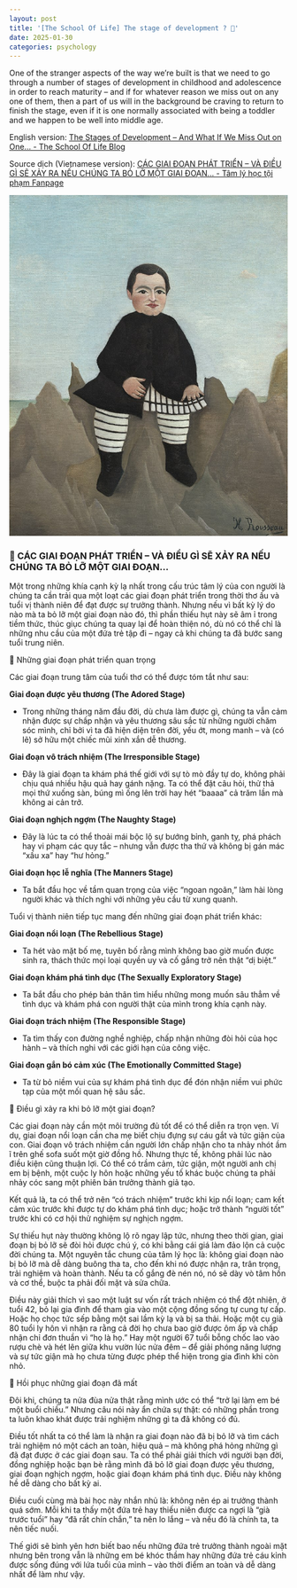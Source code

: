 ```yaml
---
layout: post
title: '[The School Of Life] The stage of development ? 🤔'
date: 2025-01-30
categories: psychology
---
```


One of the stranger aspects of the way we’re built is that we need to go through a number of stages of development in childhood and adolescence in order to reach maturity – and if for whatever reason we miss out on any one of them, then a part of us will in the background be craving to return to finish the stage, even if it is one normally associated with being a toddler and we happen to be well into middle age.

English version: [The Stages of Development – And What If We Miss Out on One… - The School Of Life Blog](https://www.theschooloflife.com/article/the-stages-of-development-and-what-if-we-miss-out-on-one/)

Source dịch (Vietnamese version): [CÁC GIAI ĐOẠN PHÁT TRIỂN – VÀ ĐIỀU GÌ SẼ XẢY RA NẾU CHÚNG TA BỎ LỠ MỘT GIAI ĐOẠN… - Tâm lý học tội phạm Fanpage](https://www.facebook.com/share/p/1ECmZDja9a/)

![Ảnh](/images/The-School-Of-Life/475583737_600613092603752_6510188881041832748_n.jpg)

### 🌸 CÁC GIAI ĐOẠN PHÁT TRIỂN – VÀ ĐIỀU GÌ SẼ XẢY RA NẾU CHÚNG TA BỎ LỠ MỘT GIAI ĐOẠN…

Một trong những khía cạnh kỳ lạ nhất trong cấu trúc tâm lý của con người là chúng ta cần trải qua một loạt các giai đoạn phát triển trong thời thơ ấu và tuổi vị thành niên để đạt được sự trưởng thành. Nhưng nếu vì bất kỳ lý do nào mà ta bỏ lỡ một giai đoạn nào đó, thì phần thiếu hụt này sẽ âm ỉ trong tiềm thức, thúc giục chúng ta quay lại để hoàn thiện nó, dù nó có thể chỉ là những nhu cầu của một đứa trẻ tập đi – ngay cả khi chúng ta đã bước sang tuổi trung niên.

🌸 Những giai đoạn phát triển quan trọng

Các giai đoạn trung tâm của tuổi thơ có thể được tóm tắt như sau:

**Giai đoạn được yêu thương (The Adored Stage)**

- Trong những tháng năm đầu đời, dù chưa làm được gì, chúng ta vẫn cảm nhận được sự chấp nhận và yêu thương sâu sắc từ những người chăm sóc mình, chỉ bởi vì ta đã hiện diện trên đời, yếu ớt, mong manh – và (có lẽ) sở hữu một chiếc mũi xinh xắn dễ thương.

**Giai đoạn vô trách nhiệm (The Irresponsible Stage)**

- Đây là giai đoạn ta khám phá thế giới với sự tò mò đầy tự do, không phải chịu quá nhiều hậu quả hay gánh nặng. Ta có thể đặt câu hỏi, thử thả mọi thứ xuống sàn, búng mì ống lên trời hay hét “baaaa” cả trăm lần mà không ai cản trở.

**Giai đoạn nghịch ngợm (The Naughty Stage)**

- Đây là lúc ta có thể thoải mái bộc lộ sự bướng bỉnh, ganh tỵ, phá phách hay vi phạm các quy tắc – nhưng vẫn được tha thứ và không bị gán mác “xấu xa” hay “hư hỏng.”

**Giai đoạn học lễ nghĩa (The Manners Stage)**

- Ta bắt đầu học về tầm quan trọng của việc “ngoan ngoãn,” làm hài lòng người khác và thích nghi với những yêu cầu từ xung quanh.

Tuổi vị thành niên tiếp tục mang đến những giai đoạn phát triển khác:

**Giai đoạn nổi loạn (The Rebellious Stage)**

- Ta hét vào mặt bố mẹ, tuyên bố rằng mình không bao giờ muốn được sinh ra, thách thức mọi loại quyền uy và cố gắng trở nên thật “dị biệt.”

**Giai đoạn khám phá tình dục (The Sexually Exploratory Stage)**

- Ta bắt đầu cho phép bản thân tìm hiểu những mong muốn sâu thẳm về tình dục và khám phá con người thật của mình trong khía cạnh này.

**Giai đoạn trách nhiệm (The Responsible Stage)**

- Ta tìm thấy con đường nghề nghiệp, chấp nhận những đòi hỏi của học hành – và thích nghi với các giới hạn của công việc.

**Giai đoạn gắn bó cảm xúc (The Emotionally Committed Stage)**

- Ta từ bỏ niềm vui của sự khám phá tình dục để đón nhận niềm vui phức tạp của một mối quan hệ sâu sắc.

🌸 Điều gì xảy ra khi bỏ lỡ một giai đoạn?

Các giai đoạn này cần một môi trường đủ tốt để có thể diễn ra trọn vẹn. Ví dụ, giai đoạn nổi loạn cần cha mẹ biết chịu đựng sự cáu gắt và tức giận của con. Giai đoạn vô trách nhiệm cần người lớn chấp nhận cho ta nhảy nhót ầm ĩ trên ghế sofa suốt một giờ đồng hồ. Nhưng thực tế, không phải lúc nào điều kiện cũng thuận lợi. Có thể có trầm cảm, tức giận, một người anh chị em bị bệnh, một cuộc ly hôn hoặc những yếu tố khác buộc chúng ta phải nhảy cóc sang một phiên bản trưởng thành giả tạo.

Kết quả là, ta có thể trở nên “có trách nhiệm” trước khi kịp nổi loạn; cam kết cảm xúc trước khi được tự do khám phá tình dục; hoặc trở thành “người tốt” trước khi có cơ hội thử nghiệm sự nghịch ngợm.

Sự thiếu hụt này thường không lộ rõ ngay lập tức, nhưng theo thời gian, giai đoạn bị bỏ lỡ sẽ đòi hỏi được chú ý, có khi bằng cái giá làm đảo lộn cả cuộc đời chúng ta. Một nguyên tắc chung của tâm lý học là: không giai đoạn nào bị bỏ lỡ mà dễ dàng buông tha ta, cho đến khi nó được nhận ra, trân trọng, trải nghiệm và hoàn thành. Nếu ta cố gắng đè nén nó, nó sẽ dày vò tâm hồn và cơ thể, buộc ta phải đối mặt và sửa chữa.

Điều này giải thích vì sao một luật sư vốn rất trách nhiệm có thể đột nhiên, ở tuổi 42, bỏ lại gia đình để tham gia vào một cộng đồng sống tự cung tự cấp. Hoặc họ chọc tức sếp bằng một sai lầm kỳ lạ và bị sa thải. Hoặc một cụ già 80 tuổi ly hôn vì nhận ra rằng cả đời họ chưa bao giờ được ôm ấp và chấp nhận chỉ đơn thuần vì “họ là họ.” Hay một người 67 tuổi bỗng chốc lao vào rượu chè và hét lên giữa khu vườn lúc nửa đêm – để giải phóng năng lượng và sự tức giận mà họ chưa từng được phép thể hiện trong gia đình khi còn nhỏ.

🌸 Hồi phục những giai đoạn đã mất

Đôi khi, chúng ta nửa đùa nửa thật rằng mình ước có thể “trở lại làm em bé một buổi chiều.” Nhưng câu nói này ẩn chứa sự thật: có những phần trong ta luôn khao khát được trải nghiệm những gì ta đã không có đủ.

Điều tốt nhất ta có thể làm là nhận ra giai đoạn nào đã bị bỏ lỡ và tìm cách trải nghiệm nó một cách an toàn, hiệu quả – mà không phá hỏng những gì đã đạt được ở các giai đoạn sau. Ta có thể phải giải thích với người bạn đời, đồng nghiệp hoặc bạn bè rằng mình đã bỏ lỡ giai đoạn được yêu thương, giai đoạn nghịch ngợm, hoặc giai đoạn khám phá tình dục. Điều này không hề dễ dàng cho bất kỳ ai.

Điều cuối cùng mà bài học này nhắn nhủ là: không nên ép ai trưởng thành quá sớm. Mỗi khi ta thấy một đứa trẻ hay thiếu niên được ca ngợi là “già trước tuổi” hay “đã rất chín chắn,” ta nên lo lắng – và nếu đó là chính ta, ta nên tiếc nuối.

Thế giới sẽ bình yên hơn biết bao nếu những đứa trẻ trưởng thành ngoài mặt nhưng bên trong vẫn là những em bé khóc thầm hay những đứa trẻ cáu kỉnh được sống đúng với lứa tuổi của mình – vào thời điểm an toàn và dễ dàng nhất để làm như vậy.
